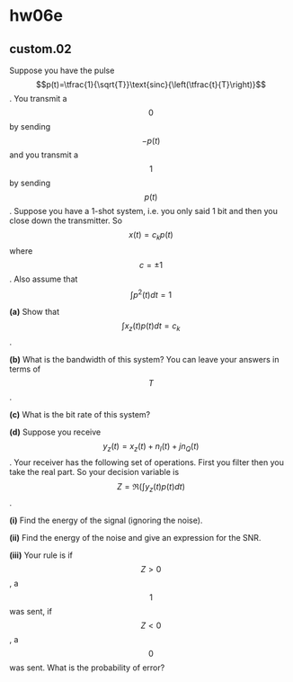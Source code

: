 # hw06e

## custom.02
Suppose you have the pulse $$p(t)=\tfrac{1}{\sqrt{T}}\text{sinc}{\left(\tfrac{t}{T}\right)}$$.
You transmit a $$0$$ by sending $$-p(t)$$ and you transmit a $$1$$ by sending $$p(t)$$.  Suppose you have a 1-shot system, i.e. you only said 1 bit and then you close down the transmitter.
So $$x(t)=c_kp(t)$$ where $$c=\pm1$$. Also assume that $$\int{p^2(t)dt}=1$$

**(a)** Show that $$\int{x_z(t)p(t)dt}=c_k$$.

**(b)** What is the bandwidth of this system?  You can leave your answers in terms of $$T$$.

**(c)** What is the bit rate of this system?

**(d)** Suppose you receive $$y_z(t)=x_z(t)+n_I(t)+jn_Q(t)$$.  Your receiver has the following set of operations. First you filter then you take the real part.  So your decision variable is $$Z=\Re{\left(\int{y_z(t)p(t)dt}\right)}$$.

**(i)** Find the energy of the signal (ignoring the noise).

**(ii)** Find the energy of the noise and give an expression for the SNR.

**(iii)** Your rule is if $$Z>0$$, a $$1$$ was sent, if $$Z<0$$, a $$0$$ was sent. What is the probability of error?
